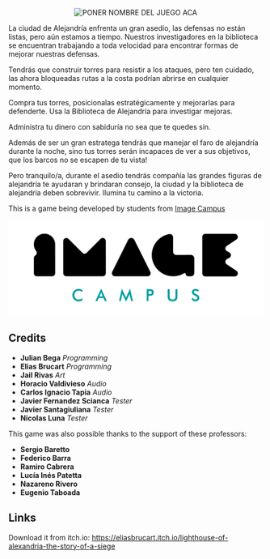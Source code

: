 <p align="center">
    <img src="logo.png" alt="PONER NOMBRE DEL JUEGO ACA"/>
</p>

La ciudad de Alejandría enfrenta un gran asedio, las defensas no están listas, pero aún estamos a tiempo. Nuestros investigadores en la biblioteca se encuentran trabajando a toda velocidad para encontrar formas de mejorar nuestras defensas.

Tendrás que construir torres para resistir a los ataques, pero ten cuidado, las ahora bloqueadas rutas a la costa podrían abrirse en cualquier momento.

Compra tus torres, posicionalas estratégicamente y mejorarlas para defenderte. Usa la Biblioteca de Alejandría para investigar mejoras. 

Administra tu dinero con sabiduría no sea que te quedes sin.

Además de ser un gran estratega tendrás que manejar el faro de alejandría durante la noche, sino tus torres serán incapaces de ver a sus objetivos, que los barcos no se escapen de tu vista!

Pero tranquilo/a, durante el asedio tendrás compañía las grandes figuras de alejandría te ayudaran y brindaran consejo, la ciudad y la biblioteca de alejandría deben sobrevivir. Ilumina tu camino a la victoria.

This is a game being developed by students from <a href="https://www.imagecampus.edu.ar/">Image Campus</a>

<p align="center">
    <a href="https://www.imagecampus.edu.ar">
        <img src="logo-image-campus.png">
    </a>
</p>

## Credits

- **Julian Bega** *Programming*
- **Elias Brucart** *Programming*
- **Jail Rivas** *Art*
- **Horacio Valdivieso** *Audio*
- **Carlos Ignacio Tapia** *Audio*
- **Javier Fernandez Scianca** *Tester*
- **Javier Santagiuliana** *Tester*
- **Nicolas Luna** *Tester*

This game was also possible thanks to the support of these professors:

- **Sergio Baretto**
- **Federico Barra**
- **Ramiro Cabrera**
- **Lucía Inés Patetta**
- **Nazareno Rivero**
- **Eugenio Taboada**


## Links

Download it from itch.io: <a href="https://eliasbrucart.itch.io/lighthouse-of-alexandria-the-story-of-a-siege" target="_blank">https://eliasbrucart.itch.io/lighthouse-of-alexandria-the-story-of-a-siege</a>